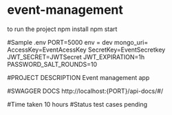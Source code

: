 # event-management

to run the project
npm install
npm start

#Sample .env
PORT=5000
env = dev
mongo_uri=
AccessKey=EventAcessKey
SecretKey=EventSecretkey  
JWT_SECRET=JWTSecret
JWT_EXPIRATION=1h
PASSWORD_SALT_ROUNDS=10

#PROJECT DESCRIPTION
Event management app

#SWAGGER DOCS
http://localhost:{PORT}/api-docs/#/

#Time taken 10 hours
#Status test cases pending
